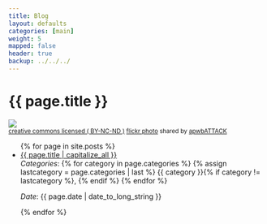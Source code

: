 ```yaml
---
title: Blog 
layout: defaults
categories: [main]
weight: 5
mapped: false
header: true
backup: ../../../
---
```


# {{ page.title }}

<a title="Newcastle Graffiti & Train Swish (2011)" href="http://flickr.com/photos/andyproctor/6389470529"><img class="img-responsive-tight" src="http://farm7.static.flickr.com/6215/6389470529_f5cf5d6529_b.jpg" /></a><br /><small><a href="http://creativecommons.org/licenses/by-nc-nd/2.0/">creative commons licensed ( BY-NC-ND )</a> <a title="Newcastle Graffiti & Train Swish (2011)" href="http://flickr.com/photos/andyproctor/6389470529">flickr photo</a> shared by <a href="http://flickr.com/people/andyproctor">apwbATTACK</a></small>

<ul class="fa-ul">
{% for page in site.posts %}
    <li><i class="fa-li fa fa-edit fa-lg"></i><a class="major" href="{{ page.url }}">{{ page.title | capitalize_all }}</a></li>
    <em>Categories</em>: 
    {% for category in page.categories %}
        {% assign lastcategory = page.categories | last %}
        {{ category }}{% if category != lastcategory %},
        {% endif %}
    {% endfor %} 
    <p>
    <em>Date</em>: {{ page.date | date_to_long_string }} <p></p>
{% endfor %} 
</ul>


